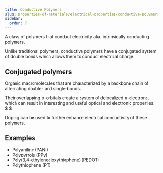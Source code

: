 ```yaml
---
title: Conductive Polymers
slug: properties-of-materials/electrical-properties/conductive-polymers
sidebar:
  order: 7
---
```


A class of polymers that conduct electricity aka. intrinsically conducting
polymers.

Unlike traditional polymers, conductive polymers have a conjugated system of
double bonds which allows them to conduct electrical charge.

## Conjugated polymers

Organic macromolecules that are characterized by a backbone chain of alternating
double- and single-bonds.

Their overlapping p-orbitals create a system of delocalized $\pi$-electrons,
which can result in interesting and useful optical and electronic properties. $
$

Doping can be used to further enhance electrical conductivity of these polymers.

## Examples

- Polyaniline (PANI)
- Polypyrrole (PPy)
- Poly(3,4-ethylenedioxythiophene) (PEDOT)
- Polythiophene (PT)
